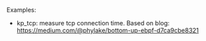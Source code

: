 Examples:

- kp_tcp: measure tcp connection time. Based on blog: https://medium.com/@phylake/bottom-up-ebpf-d7ca9cbe8321
